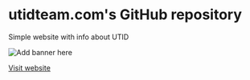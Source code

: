 # utidteam.com's GitHub repository

Simple website with info about UTID

![Add banner here](./)

[Visit website](https://utidteam.com/en)

